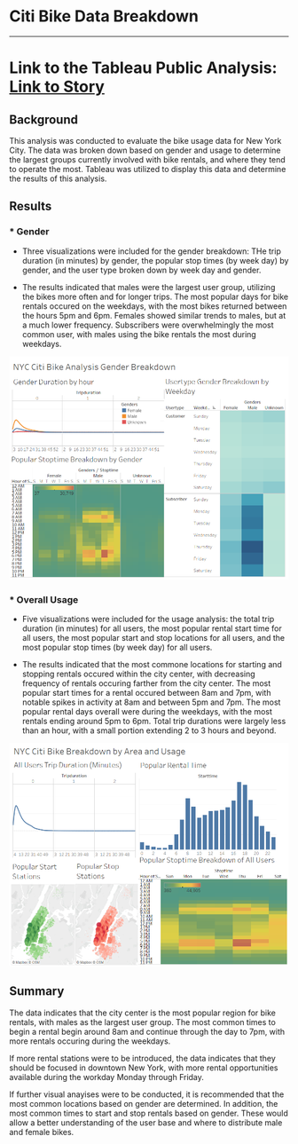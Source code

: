 # Citi Bike Data Breakdown
_____________________________
# Link to the Tableau Public Analysis: [Link to Story](https://public.tableau.com/views/Buch_Citi_Bike_Data_Breakdown/Story1?:language=en-US&publish=yes&:display_count=n&:origin=viz_share_link)

## Background

This analysis was conducted to evaluate the bike usage data for New York City. The data was broken down based on gender and usage to determine the largest groups currently involved with bike rentals, and where they tend to operate the most. Tableau was utilized to display this data and determine the results of this analysis.

## Results

### * Gender

* Three visualizations were included for the gender breakdown: THe trip duration (in minutes) by gender, the popular stop times (by week day) by gender, and the user type broken down by week day and gender.

* The results indicated that males were the largest user group, utilizing the bikes more often and for longer trips. The most popular days for bike rentals occured on the weekdays, with the most bikes returned between the hours 5pm and 6pm. Females showed similar trends to males, but at a much lower frequency. Subscribers were overwhelmingly the most common user, with males using the bike rentals the most during weekdays.

![Story Gender Breakdown](Images/Gender_Breakdown.png)


### * Overall Usage

* Five visualizations were included for the usage analysis: the total trip duration (in minutes) for all users, the most popular rental start time for all users, the most popular start and stop locations for all users, and the most popular stop times (by week day) for all users.

* The results indicated that the most commone locations for starting and stopping rentals occured within the city center, with decreasing frequency of rentals occuring farther from the city center. The most popular start times for a rental occured between 8am and 7pm, with notable spikes in activity at 8am and between 5pm and 7pm. The most popular rental days overall were during the weekdays, with the most rentals ending around 5pm to 6pm. Total trip durations were largely less than an hour, with a small portion extending 2 to 3 hours and beyond.

![Story Usage Breakdown](Images/Usage_Breakdown.png)

## Summary

The data indicates that the city center is the most popular region for bike rentals, with males as the largest user group. The most common times to begin a rental begin around 8am and continue through the day to 7pm, with more rentals occuring during the weekdays. 

If more rental stations were to be introduced, the data indicates that they should be focused in downtown New York, with more rental opportunities available during the workday Monday through Friday.

If further visual anayises were to be conducted, it is recommended that the most common locations based on gender are determined. In addition, the most common times to start and stop rentals based on gender. These would allow a better understanding of the user base and where to distribute male and female bikes.





